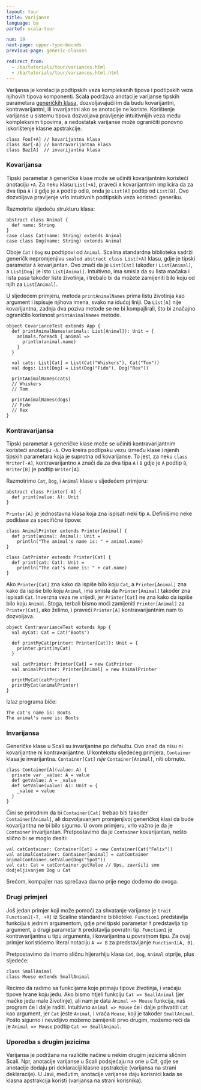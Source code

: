 ```yaml
---
layout: tour
title: Varijanse
language: ba
partof: scala-tour

num: 19
next-page: upper-type-bounds
previous-page: generic-classes

redirect_from:
  - /ba/tutorials/tour/variances.html
  - /ba/tutorials/tour/variances.html.html
---
```


Varijansa je korelacija podtipskih veza kompleksnih tipova i podtipskih veza njihovih tipova komponenti. 
Scala podržava anotacije varijanse tipskih parametara [generičkih klasa](generic-classes.html), dozvoljavajući im da budu kovarijantni, kontravarijantni, ili invarijantni ako se anotacije ne koriste. 
Korištenje varijanse u sistemu tipova dozvoljava pravljenje intuitivnijih veza među kompleksnim tipovima, a nedostatak varijanse može ograničiti ponovno iskorištenje klasne apstrakcije.

```tut
class Foo[+A] // kovarijantna klasa
class Bar[-A] // kontravarijantna klasa
class Baz[A]  // invarijantna klasa
```

### Kovarijansa

Tipski parametar `A` generičke klase može se učiniti kovarijantnim koristeći anotaciju `+A`. 
Za neku klasu `List[+A]`, praveći `A` kovarijantnim implicira da za dva tipa `A` i `B` gdje je `A` podtip od `B`, onda je `List[A]` podtip od `List[B]`. 
Ovo dozvoljava pravljenje vrlo intuitivnih podtipskih veza koristeći generiku.

Razmotrite sljedeću strukturu klasa:

```tut
abstract class Animal {
  def name: String
}
case class Cat(name: String) extends Animal
case class Dog(name: String) extends Animal
```

Oboje `Cat` i `Dog` su podtipovi od `Animal`. 
Scalina standardna biblioteka sadrži generičk nepromjenjivu `sealed abstract class List[+A]` klasu, gdje je tipski parametar `A` kovarijantan.
Ovo znači da je `List[Cat]` također i `List[Animal]`, a `List[Dog]` je isto `List[Animal]`. 
Intuitivno, ima smisla da su lista mačaka i lista pasa također liste životinja, i trebalo bi da možete zamijeniti bilo koju od njih za `List[Animal]`.

U sljedećem primjeru, metoda `printAnimalNames` prima listu životinja kao argument i ispisuje njihova imena, svako na idućoj liniji. 
Da `List[A]` nije kovarijantna, zadnja dva poziva metode se ne bi kompajlirali, što bi značajno ograničilo korisnost `printAnimalNames` metode.

```tut
object CovarianceTest extends App {
  def printAnimalNames(animals: List[Animal]): Unit = {
    animals.foreach { animal =>
      println(animal.name)
    }
  }

  val cats: List[Cat] = List(Cat("Whiskers"), Cat("Tom"))
  val dogs: List[Dog] = List(Dog("Fido"), Dog("Rex"))

  printAnimalNames(cats)
  // Whiskers
  // Tom

  printAnimalNames(dogs)
  // Fido
  // Rex
}
```

### Kontravarijansa

Tipski parametar `A` generičke klase može se učiniti kontravarijantnim koristeći anotaciju `-A`. 
Ovo kreira podtipsku vezu između klase i njenih tipskih parametara koja je suprotna od kovarijanse.
To jest, za neku `class Writer[-A]`, kontravarijantno `A` znači da za dva tipa `A` i `B` gdje je `A` podtip `B`, `Writer[B]` je podtip `Writer[A]`.

Razmotrimo `Cat`, `Dog`, i `Animal` klase u sljedećem primjeru:

```tut
abstract class Printer[-A] {
  def print(value: A): Unit
}
```

`Printer[A]` je jednostavna klasa koja zna ispisati neki tip `A`. Definišimo neke podklase za specifične tipove:

```tut
class AnimalPrinter extends Printer[Animal] {
  def print(animal: Animal): Unit =
    println("The animal's name is: " + animal.name)
}

class CatPrinter extends Printer[Cat] {
  def print(cat: Cat): Unit =
    println("The cat's name is: " + cat.name)
}
```

Ako `Printer[Cat]` zna kako da ispiše bilo koju `Cat`, a `Printer[Animal]` zna kako da ispiše bilo koju `Animal`, 
ima smisla da `Printer[Animal]` također zna ispisati `Cat`. 
Inverzna veza ne vrijedi, jer `Printer[Cat]` ne zna kako da ispiše bilo koju `Animal`. 
Stoga, terbali bismo moći zamijeniti `Printer[Animal]` za `Printer[Cat]`, ako želimo, i praveći `Printer[A]` kontravarijantnim nam to dozvoljava.


```tut
object ContravarianceTest extends App {
  val myCat: Cat = Cat("Boots")

  def printMyCat(printer: Printer[Cat]): Unit = {
    printer.print(myCat)
  }

  val catPrinter: Printer[Cat] = new CatPrinter
  val animalPrinter: Printer[Animal] = new AnimalPrinter

  printMyCat(catPrinter)
  printMyCat(animalPrinter)
}
```

Izlaz programa biće:

```
The cat's name is: Boots
The animal's name is: Boots
```

### Invarijansa

Generičke klase u Scali su invarijantne po defaultu. 
Ovo znač da nisu ni kovarijantne ni kontravarijantne. 
U kontekstu sljedećeg primjera, `Container` klasa je invarijantna. 
`Container[Cat]` _nije_ `Container[Animal]`, niti obrnuto.

```tut
class Container[A](value: A) {
  private var _value: A = value
  def getValue: A = _value
  def setValue(value: A): Unit = {
    _value = value
  }
}
```

Čini se prirodnim da bi `Container[Cat]` trebao biti također `Container[Animal]`, ali dozvoljavanjem promjenjivoj generičkoj klasi da bude kovarijantna ne bi bilo sigurno. 
U ovom primjeru, vrlo važno je da je `Container` invarijantan. 
Pretpostavimo da je `Container` kovarijantan, nešto slično bi se moglo desiti:

```
val catContainer: Container[Cat] = new Container(Cat("Felix"))
val animalContainer: Container[Animal] = catContainer
animalContainer.setValue(Dog("Spot"))
val cat: Cat = catContainer.getValue // Ups, završili smo dodjeljivanjem Dog u Cat
```

Srećom, kompajler nas sprečava davno prije nego dođemo do ovoga.

### Drugi primjeri

Još jedan primjer koji može pomoći za shvatanje varijanse je `trait Function1[-T, +R]` iz Scaline standardne biblioteke. 
`Function1` predstavlja funkciju s jednim argumentom, gdje prvi tipski parametar `T` predstavlja tip argument, 
a drugi parametar `R` predstavlja povratni tip. 
`Function1` je kontravarijantna u tipu argumenta, i kovarijantna u povratnom tipu.
Za ovaj primjer koristićemo literal notaciju `A => B` za predstavljanje `Function1[A, B]`.

Pretpostavimo da imamo sličnu hijerarhiju klasa `Cat`, `Dog`, `Animal` otprije, plus sljedeće:

```tut
class SmallAnimal
class Mouse extends SmallAnimal
```

Recimo da radimo sa funkcijama koje primaju tipove životinja, i vraćaju tipove hrane koju jedu.
Ako bismo htjeli funkciju `Cat => SmallAnimal` (jer mačke jedu male životinje), ali nam je data `Animal => Mouse` funkcija, 
naš program će i dalje raditi. 
Intuitivno `Animal => Mouse` će i dalje prihvatiti `Cat` kao argument, jer `Cat` jeste `Animal`, i vraća `Mouse`, koji je također `SmallAnimal`. 
Pošto sigurno i nevidljivo možemo zamijeniti prvo drugim, možemo reći da je `Animal => Mouse` podtip `Cat => SmallAnimal`.

### Uporedba s drugim jezicima

Varijansa je podržana na različite načine u nekim drugim jezicima sličnim Scali.
Npr, anotacije varijanse u Scali podsjećaju na one u C#, gdje se anotacije dodaju pri deklaraciji klasne apstrakcije (varijansa na strani deklaracije). 
U Javi, međutim, anotacije varijanse daju korisnici kada se klasna apstrakcija koristi (varijansa na strani korisnika).
